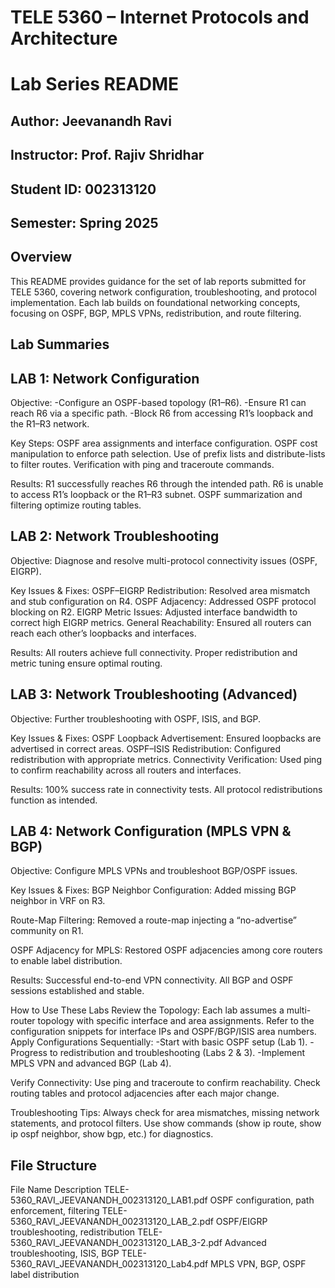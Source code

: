 # TELE 5360 – Internet Protocols and Architecture

# Lab Series README

## Author: Jeevanandh Ravi
## Instructor: Prof. Rajiv Shridhar
## Student ID: 002313120
## Semester: Spring 2025

## Overview
This README provides guidance for the set of lab reports submitted for TELE 5360, covering network configuration, troubleshooting, and protocol implementation. Each lab builds on foundational networking concepts, focusing on OSPF, BGP, MPLS VPNs, redistribution, and route filtering.

## Lab Summaries
## LAB 1: Network Configuration

Objective:
-Configure an OSPF-based topology (R1–R6).
-Ensure R1 can reach R6 via a specific path.
-Block R6 from accessing R1’s loopback and the R1–R3 network.

Key Steps:
OSPF area assignments and interface configuration.
OSPF cost manipulation to enforce path selection.
Use of prefix lists and distribute-lists to filter routes.
Verification with ping and traceroute commands.

Results:
R1 successfully reaches R6 through the intended path.
R6 is unable to access R1’s loopback or the R1–R3 subnet.
OSPF summarization and filtering optimize routing tables.

## LAB 2: Network Troubleshooting

Objective:
Diagnose and resolve multi-protocol connectivity issues (OSPF, EIGRP).

Key Issues & Fixes:
OSPF–EIGRP Redistribution:
Resolved area mismatch and stub configuration on R4.
OSPF Adjacency:
Addressed OSPF protocol blocking on R2.
EIGRP Metric Issues:
Adjusted interface bandwidth to correct high EIGRP metrics.
General Reachability:
Ensured all routers can reach each other’s loopbacks and interfaces.

Results:
All routers achieve full connectivity.
Proper redistribution and metric tuning ensure optimal routing.

## LAB 3: Network Troubleshooting (Advanced)

Objective:
Further troubleshooting with OSPF, ISIS, and BGP.

Key Issues & Fixes:
OSPF Loopback Advertisement:
Ensured loopbacks are advertised in correct areas.
OSPF–ISIS Redistribution:
Configured redistribution with appropriate metrics.
Connectivity Verification:
Used ping to confirm reachability across all routers and interfaces.

Results:
100% success rate in connectivity tests.
All protocol redistributions function as intended.

## LAB 4: Network Configuration (MPLS VPN & BGP)

Objective:
Configure MPLS VPNs and troubleshoot BGP/OSPF issues.

Key Issues & Fixes:
BGP Neighbor Configuration:
Added missing BGP neighbor in VRF on R3.

Route-Map Filtering:
Removed a route-map injecting a “no-advertise” community on R1.

OSPF Adjacency for MPLS:
Restored OSPF adjacencies among core routers to enable label distribution.

Results:
Successful end-to-end VPN connectivity.
All BGP and OSPF sessions established and stable.

How to Use These Labs
Review the Topology:
Each lab assumes a multi-router topology with specific interface and area assignments.
Refer to the configuration snippets for interface IPs and OSPF/BGP/ISIS area numbers.
Apply Configurations Sequentially:
-Start with basic OSPF setup (Lab 1).
-Progress to redistribution and troubleshooting (Labs 2 & 3).
-Implement MPLS VPN and advanced BGP (Lab 4).

Verify Connectivity:
Use ping and traceroute to confirm reachability.
Check routing tables and protocol adjacencies after each major change.

Troubleshooting Tips:
Always check for area mismatches, missing network statements, and protocol filters.
Use show commands (show ip route, show ip ospf neighbor, show bgp, etc.) for diagnostics.

## File Structure
File Name	                                         Description
TELE-5360_RAVI_JEEVANANDH_002313120_LAB1.pdf	     OSPF configuration, path enforcement, filtering
TELE-5360_RAVI_JEEVANANDH_002313120_LAB_2.pdf	     OSPF/EIGRP troubleshooting, redistribution
TELE-5360_RAVI_JEEVANANDH_002313120_LAB_3-2.pdf	   Advanced troubleshooting, ISIS, BGP
TELE-5360_RAVI_JEEVANANDH_002313120_Lab4.pdf	     MPLS VPN, BGP, OSPF label distribution
